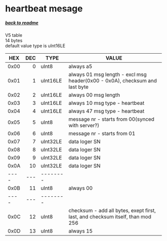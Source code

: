 # heartbeat mesage
##### [back to readme](../README.md)  
V5 table  
14 bytes   
default value type is uInt16LE  

| HEX  	| DEC 	| TYPE     	| VALUE                                                                                                     	|
|------	|-----:	|----------	|-----------------------------------------------------------------------------------------------------------	|
| 0x00 	| 0   	| uInt8    	| always a5                                                                                                 	|
| 0x01 	| 1   	| uInt16LE 	| always 01 msg length - excl msg header(0x00 - 0x0A), checksum and last byte                               	|
| 0x02 	| 2   	| uInt16LE 	| always 00 msg length                                                                                      	|
| 0x03 	| 3   	| uInt16LE 	| always 10 msg type - heartbeat                                                                            	|
| 0x04 	| 4   	| uInt16LE 	| always 47 msg type - heartbeat                                                                            	|
| 0x05 	| 5   	| uInt8    	| message nr - starts from 00(synced with server?)                                                          	|
| 0x06 	| 6   	| uInt8    	| message nr - starts from 01                                                                               	|
| 0x07 	| 7   	| uInt32LE 	| data loger SN                                                                                             	|
| 0x08 	| 8   	| uInt32LE 	| data loger SN                                                                                             	|
| 0x09 	| 9   	| uInt32LE 	| data loger SN                                                                                             	|
| 0x0A 	| 10  	| uInt32LE 	| data loger SN                                                                                             	|
| ---- 	| --- 	| -------- 	|                                                                                                           	|
| 0x0B 	| 11  	| uInt8    	| always 00                                                                                                 	|
| ---- 	| --- 	| -------- 	|                                                                                                           	|
| 0x0C 	| 12  	| uInt8    	| checksum - add all bytes, exept first, last, and checksum itself, than mod 256                            	|
| 0x0D 	| 13  	| uInt8    	| always 15                                                                                                 	|
